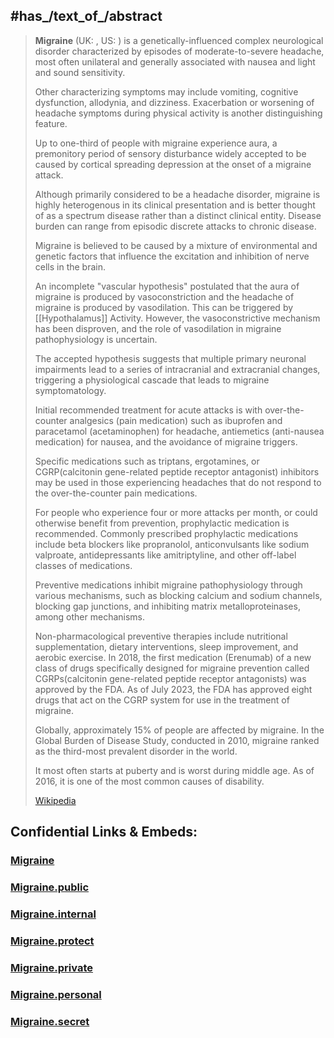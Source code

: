 
## #has_/text_of_/abstract 

> **Migraine** (UK: , US: ) is a genetically-influenced complex neurological disorder 
> characterized by episodes of moderate-to-severe headache, most often unilateral 
> and generally associated with nausea and light and sound sensitivity. 
> 
> Other characterizing symptoms may include vomiting, cognitive dysfunction, allodynia, and dizziness. 
> Exacerbation or worsening of headache symptoms 
> during physical activity is another distinguishing feature.
>
> Up to one-third of people with migraine experience aura, a premonitory period of sensory disturbance 
> widely accepted to be caused by cortical spreading depression at the onset of a migraine attack. 
> 
> Although primarily considered to be a headache disorder, 
> migraine is highly heterogenous in its clinical presentation 
> and is better thought of as a spectrum disease rather than a distinct clinical entity. 
> Disease burden can range from episodic discrete attacks to chronic disease.
>
> Migraine is believed to be caused by a mixture of environmental and genetic factors 
> that influence the excitation and inhibition of nerve cells in the brain. 
> 
> An incomplete "vascular hypothesis" postulated that 
> the aura of migraine is produced by vasoconstriction 
> and the headache of migraine is produced by vasodilation. 
> This can be triggered by [[Hypothalamus]] Activity. 
> However, the vasoconstrictive mechanism has been disproven, 
> and the role of vasodilation in migraine pathophysiology is uncertain. 
> 
> The accepted hypothesis suggests that multiple primary neuronal impairments 
> lead to a series of intracranial and extracranial changes, 
> triggering a physiological cascade that leads to migraine symptomatology.
>
> Initial recommended treatment for acute attacks is with over-the-counter analgesics (pain medication) 
> such as ibuprofen and paracetamol (acetaminophen) for headache, 
> antiemetics (anti-nausea medication) for nausea, and the avoidance of migraine triggers. 
> 
> Specific medications such as triptans, ergotamines, 
> or CGRP(calcitonin gene-related peptide receptor antagonist) inhibitors may be used 
> in those experiencing headaches that do not respond to the over-the-counter pain medications. 
> 
> For people who experience four or more attacks per month, 
> or could otherwise benefit from prevention, prophylactic medication is recommended. 
> Commonly prescribed prophylactic medications include beta blockers like propranolol, 
> anticonvulsants like sodium valproate, antidepressants like amitriptyline, 
> and other off-label classes of medications. 
> 
> Preventive medications inhibit migraine pathophysiology through various mechanisms, 
> such as blocking calcium and sodium channels, blocking gap junctions, 
> and inhibiting matrix metalloproteinases, among other mechanisms. 
> 
> Non-pharmacological preventive therapies include nutritional supplementation, 
> dietary interventions, sleep improvement, and aerobic exercise. 
> In 2018, the first medication (Erenumab) of a new class of drugs
> specifically designed for migraine prevention 
> called CGRPs(calcitonin gene-related peptide receptor antagonists) was approved by the FDA. 
> As of July 2023, the FDA has approved eight drugs that act on the CGRP system 
> for use in the treatment of migraine.
>
> Globally, approximately 15% of people are affected by migraine. 
> In the Global Burden of Disease Study, conducted in 2010, 
> migraine ranked as the third-most prevalent disorder in the world. 
> 
> It most often starts at puberty and is worst during middle age. 
> As of 2016, it is one of the most common causes of disability.
>
> [Wikipedia](https://en.wikipedia.org/wiki/Migraine) 







## Confidential Links & Embeds: 

### [Migraine](/_Standards/bio/Medicine/Disease/Headache/Migraine.md) 

### [Migraine.public](/_public/bio/Medicine/Disease/Headache/Migraine.public.md) 

### [Migraine.internal](/_internal/bio/Medicine/Disease/Headache/Migraine.internal.md) 

### [Migraine.protect](/_protect/bio/Medicine/Disease/Headache/Migraine.protect.md) 

### [Migraine.private](/_private/bio/Medicine/Disease/Headache/Migraine.private.md) 

### [Migraine.personal](/_personal/bio/Medicine/Disease/Headache/Migraine.personal.md) 

### [Migraine.secret](/_secret/bio/Medicine/Disease/Headache/Migraine.secret.md)

